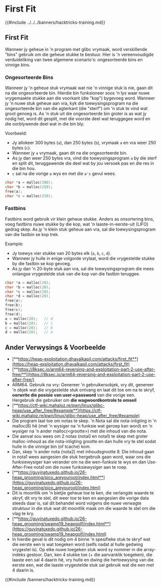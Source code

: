 # First Fit

{{#include ../../../banners/hacktricks-training.md}}

## **First Fit**

Wanneer jy geheue in 'n program met glibc vrymaak, word verskillende "bins" gebruik om die geheue stukke te bestuur. Hier is 'n vereenvoudigde verduideliking van twee algemene scenario's: ongesorteerde bins en vinnige bins.

### Ongesorteerde Bins

Wanneer jy 'n geheue stuk vrymaak wat nie 'n vinnige stuk is nie, gaan dit na die ongesorteerde bin. Hierdie bin funksioneer soos 'n lys waar nuwe vrygemaakte stukke aan die voorkant (die "kop") bygevoeg word. Wanneer jy 'n nuwe stuk geheue aan vra, kyk die toewysingsprogram na die ongesorteerde bin van die agterkant (die "sterf") om 'n stuk te vind wat groot genoeg is. As 'n stuk uit die ongesorteerde bin groter is as wat jy nodig het, word dit gesplit, met die voorste deel wat teruggegee word en die oorblywende deel wat in die bin bly.

Voorbeeld:

- Jy allokeer 300 bytes (`a`), dan 250 bytes (`b`), vrymaak `a` en vra weer 250 bytes (`c`).
- Wanneer jy `a` vrymaak, gaan dit na die ongesorteerde bin.
- As jy dan weer 250 bytes vra, vind die toewysingsprogram `a` by die sterf en split dit, teruggawende die deel wat by jou versoek pas en die res in die bin hou.
- `c` sal na die vorige `a` wys en met die `a's` gevul wees.
```c
char *a = malloc(300);
char *b = malloc(250);
free(a);
char *c = malloc(250);
```
### Fastbins

Fastbins word gebruik vir klein geheue stukke. Anders as onsortering bins, voeg fastbins nuwe stukke by die kop, wat 'n laaste-in-eerste-uit (LIFO) gedrag skep. As jy 'n klein stuk geheue aan vra, sal die toewysingsprogram van die fastbin se kop trek.

Example:

- Jy toewys vier stukke van 20 bytes elk (`a`, `b`, `c`, `d`).
- Wanneer jy hulle in enige volgorde vrylaat, word die vrygestelde stukke by die fastbin se kop gevoeg.
- As jy dan 'n 20-byte stuk aan vra, sal die toewysingsprogram die mees onlangse vrygestelde stuk van die kop van die fastbin teruggee.
```c
char *a = malloc(20);
char *b = malloc(20);
char *c = malloc(20);
char *d = malloc(20);
free(a);
free(b);
free(c);
free(d);
a = malloc(20);   // d
b = malloc(20);   // c
c = malloc(20);   // b
d = malloc(20);   // a
```
## Ander Verwysings & Voorbeelde

- [**https://heap-exploitation.dhavalkapil.com/attacks/first_fit**](https://heap-exploitation.dhavalkapil.com/attacks/first_fit)
- [**https://8ksec.io/arm64-reversing-and-exploitation-part-2-use-after-free/**](https://8ksec.io/arm64-reversing-and-exploitation-part-2-use-after-free/)
- ARM64. Gebruik na vry: Genereer 'n gebruikersobjek, vry dit, genereer 'n objek wat die vrygestelde stuk ontvang en laat dit toe om na te skryf, **oorwrite die posisie van user->password** van die vorige een. Hergebruik die gebruiker om **die wagwoordkontrole te omseil**
- [**https://ctf-wiki.mahaloz.re/pwn/linux/glibc-heap/use_after_free/#example**](https://ctf-wiki.mahaloz.re/pwn/linux/glibc-heap/use_after_free/#example)
- Die program laat toe om notas te skep. 'n Nota sal die nota-inligting in 'n malloc(8) hê (met 'n wysiger na 'n funksie wat geroep kan word) en 'n wysiger na 'n ander malloc(\<grootte>) met die inhoud van die nota.
- Die aanval sou wees om 2 notas (nota0 en nota1) te skep met groter malloc-inhoud as die nota-inligting grootte en dan hulle vry te stel sodat hulle in die vinnige bin (of tcache) kom.
- Dan, skep 'n ander nota (nota2) met inhoudsgrootte 8. Die inhoud gaan in nota1 wees aangesien die stuk hergebruik gaan word, waar ons die funksiewysiger kan verander om na die wen-funksie te wys en dan Use-After-Free nota1 om die nuwe funksiewysiger aan te roep.
- [**https://guyinatuxedo.github.io/26-heap_grooming/pico_areyouroot/index.html**](https://guyinatuxedo.github.io/26-heap_grooming/pico_areyouroot/index.html)
- Dit is moontlik om 'n bietjie geheue toe te ken, die verlangde waarde te skryf, dit vry te stel, dit weer toe te ken en aangesien die vorige data steeds daar is, sal dit behandel word volgens die nuwe verwagte struktuur in die stuk wat dit moontlik maak om die waarde te stel om die vlag te kry.
- [**https://guyinatuxedo.github.io/26-heap_grooming/swamp19_heapgolf/index.html**](https://guyinatuxedo.github.io/26-heap_grooming/swamp19_heapgolf/index.html)
- In hierdie geval is dit nodig om 4 binne 'n spesifieke stuk te skryf wat die eerste een is wat toegeken word (selfs nadat al hulle gedwing vrygestel is). Op elke nuwe toegeken stuk word sy nommer in die array-indeks gestoor. Dan, ken 4 stukke toe (+ die aanvanklik toegeken), die laaste een sal 4 daarin hê, vry hulle en dwing die hertoewysing van die eerste een, wat die laaste vrygestelde stuk sal gebruik wat die een met 4 daarin is.

{{#include /banners/hacktricks-training.md}}
